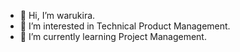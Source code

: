 - 👋 Hi, I’m warukira.
- 👀 I’m interested in Technical Product Management.
- 🌱 I’m currently learning Project Management.

<!---
warukira-m/warukira-m is a ✨ special ✨ repository because its `README.md` (this file) appears on your GitHub profile.
You can click the Preview link to take a look at your changes.
--->
